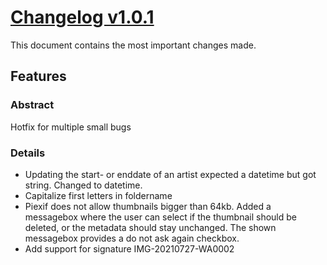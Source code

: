 # [Changelog v1.0.1](changelogs/v1.0.1.md)

This document contains the most important changes made.

## Features

### Abstract

Hotfix for multiple small bugs

### Details

- Updating the start- or enddate of an artist expected a datetime but got string. Changed to datetime.
- Capitalize first letters in foldername
- Piexif does not allow thumbnails bigger than 64kb. Added a messagebox where the user can select if the thumbnail should be deleted, or the metadata should stay unchanged. The shown messagebox provides a do not ask again checkbox.
- Add support for signature IMG-20210727-WA0002

